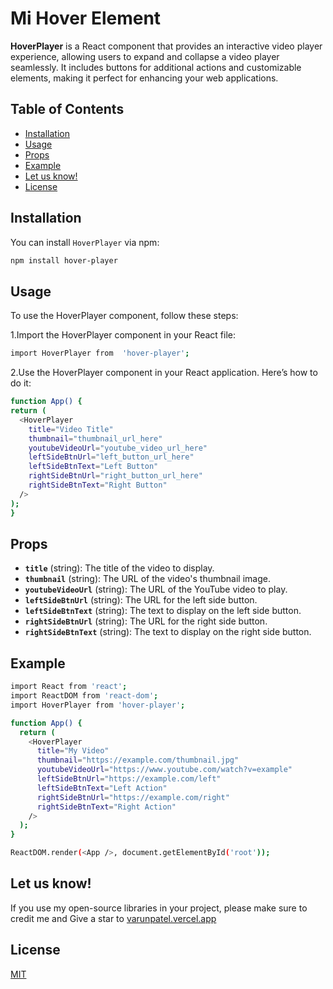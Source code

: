 # Mi Hover Element

**HoverPlayer** is a React component that provides an interactive video player experience, allowing users to expand and collapse a video player seamlessly. It includes buttons for additional actions and customizable elements, making it perfect for enhancing your web applications.

## Table of Contents

- [Installation](#installation)
- [Usage](#usage)
- [Props](#props)
- [Example](#example)
- [Let us know!](#Letusknow)
- [License](#license)

## Installation

You can install `HoverPlayer` via npm:

```bash
npm install hover-player
```

## Usage

To use the HoverPlayer component, follow these steps:

1.Import the HoverPlayer component in your React file:

```bash
import HoverPlayer from  'hover-player';
```

2.Use the HoverPlayer component in your React application. Here’s how to do it:

```bash
function App() {
return (
  <HoverPlayer
    title="Video Title"
    thumbnail="thumbnail_url_here"
    youtubeVideoUrl="youtube_video_url_here"
    leftSideBtnUrl="left_button_url_here"
    leftSideBtnText="Left Button"
    rightSideBtnUrl="right_button_url_here"
    rightSideBtnText="Right Button"
  />
);
}

```

## Props

- **`title`** (string): The title of the video to display.
- **`thumbnail`** (string): The URL of the video's thumbnail image.
- **`youtubeVideoUrl`** (string): The URL of the YouTube video to play.
- **`leftSideBtnUrl`** (string): The URL for the left side button.
- **`leftSideBtnText`** (string): The text to display on the left side button.
- **`rightSideBtnUrl`** (string): The URL for the right side button.
- **`rightSideBtnText`** (string): The text to display on the right side button.

## Example

```bash
import React from 'react';
import ReactDOM from 'react-dom';
import HoverPlayer from 'hover-player';

function App() {
  return (
    <HoverPlayer
      title="My Video"
      thumbnail="https://example.com/thumbnail.jpg"
      youtubeVideoUrl="https://www.youtube.com/watch?v=example"
      leftSideBtnUrl="https://example.com/left"
      leftSideBtnText="Left Action"
      rightSideBtnUrl="https://example.com/right"
      rightSideBtnText="Right Action"
    />
  );
}

ReactDOM.render(<App />, document.getElementById('root'));

```

## Let us know!

If you use my open-source libraries in your project, please make sure to credit me and Give a star to [varunpatel.vercel.app](https://varunpatel.vercel.app/)

## License

[MIT](https://choosealicense.com/licenses/mit/)
